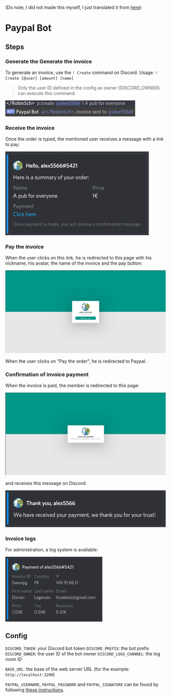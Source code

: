 (Do note, I did not made this myself, I just translated it from [here](https://github.com/Androz2091/paypal-bot))

# Paypal Bot

## Steps

### Generate the Generate the invoice

To generate an invoice, use the `! Create` command on Discord.
Usage: `! Create [@user] [amount] [name]`
> Only the user ID defined in the config as owner (DISCORD_OWNER) can execute this command.

![generate_command](examples/generate_cmd.png)

### Receive the invoice

Once the order is typed, the mentioned user receives a message with a link to pay:

![receive_embed](examples/receive_embed.png)

### Pay the invoice

When the user clicks on this link, he is redirected to this page with his nickname, his avatar, the name of the invoice and the pay button:

![payment_page](examples/payment_page.png)

When the user clicks on "Pay the order", he is redirected to Paypal.

### Confirmation of invoice payment

When the invoice is paid, the member is redirected to this page:

![confirmation](examples/confirmation_payment.png)

and receives this message on Discord:

![confirmation_embed](examples/confirmation_embed.png)

### Invoice logs

For administration, a log system is available:

![logs](examples/logs.png)

## Config

`DISCORD_TOKEN`: your Discord bot token
`DISCORD_PREFIX`: the bot prefix
`DISCORD_OWNER`: the user ID of the bot owner
`DISCORD_LOGS_CHANNEL`: the log room ID

`BASE_URL`: the base of the web server URL (for the example: `http://localhost:3200`)

`PAYPAL_USERNAME`, `PAYPAL_PASSWORD` and `PAYPAL_SIGNATURE` can be found by following [these instructions](https://www.npmjs.com/package/paypal-express-checkout#paypal-account).
